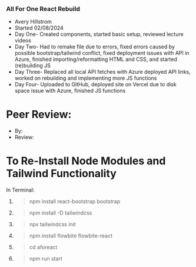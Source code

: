 ### All For One React Rebuild
+ Avery Hillstrom
+ Started 02/08/2024
+ Day One- Created components, started basic setup, reviewed lecture videos 
+ Day Two- Had to remake file due to errors, fixed errors caused by possible bootstrap/tailwind conflict, fixed deployment issues with API in Azure, finished importing/reformatting HTML and CSS, and started (re)building JS
+ Day Three- Replaced all local API fetches with Azure deployed API links, worked on rebuilding and implementing more JS functions
+ Day Four- Uploaded to GitHub, deployed site on Vercel due to disk space issue with Azure, finished JS functions
# Peer Review:
+ By: 
+ Review: 

# To Re-Install Node Modules and Tailwind Functionality 
In Terminal: 
1. >npm install react-bootstrap bootstrap
2. >npm install -D tailwindcss
3. >npx tailwindcss init
4. >npm install flowbite flowbite-react
5. >cd aforeact
6. >npm run start